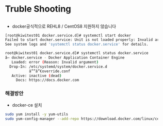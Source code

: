 # Truble Shooting

## 

- docker공식적으로 REHL8 / CentOS8 지원하지 않습니다

```bash
[root@kiwitest01 docker.service.d]# systemctl start docker
Failed to start docker.service: Unit is not loaded properly: Invalid argument.
See system logs and 'systemctl status docker.service' for details.

root@kiwitest01 docker.service.d]# systemctl status docker.service
â— docker.service - Docker Application Container Engine
   Loaded: error (Reason: Invalid argument)
  Drop-In: /etc/systemd/system/docker.service.d
           â””â”€override.conf
   Active: inactive (dead)
     Docs: https://docs.docker.com
```

### 해결방안

- docker-ce 설치

```bash
sudo yum install -y yum-utils
sudo yum-config-manager --add-repo https://download.docker.com/linux/centos/docker-ce.repo
```
